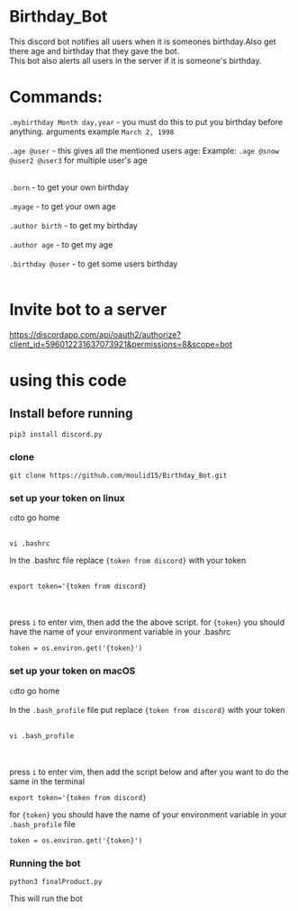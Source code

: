 # Birthday_Bot
This discord bot notifies all users when it is someones birthday.Also get there age and birthday that they gave the bot. <br /> This bot also alerts all users in the server if it is someone's birthday.

# Commands:
`.mybirthday Month day,year` - you must do this to put you birthday before anything. arguments example `March 2, 1998`<br /> <br />
`.age @user` - this gives all the mentioned users age: Example: `.age @snow @user2 @user3` for multiple user's age <br /> <br />

`.born` - to get your own birthday <br /> <br />
`.myage` - to get your own age <br /> <br />
`.author birth` - to get my birthday <br /> <br />
`.author age` - to get my age <br /> <br />
`.birthday @user` - to get some users birthday <br /> <br />

# Invite bot to a server
https://discordapp.com/api/oauth2/authorize?client_id=596012231637073921&permissions=8&scope=bot

# using this code

## Install before running

```
pip3 install discord.py
```

### clone <br />
```
git clone https://github.com/moulid15/Birthday_Bot.git
``` 

### set up your token on linux  <br />
`` cd ``to go home <br /> <br />
```
vi .bashrc
```

In the .bashrc file replace `{token from discord}` with your token <br /> <br />

```
export token='{token from discord}
```
<br /> <br />
press `i` to enter vim, then add the the above script.
for ``{token}`` you should have the name of your environment variable in your .bashrc
```
token = os.environ.get('{token}')
```


### set up your token on macOS  <br />
`` cd ``to go home <br /> <br />
In the ``.bash_profile`` file put replace `{token from discord}` with your token <br /> <br />
```
vi .bash_profile
```
<br /> <br />
press `i` to enter vim, then add the script below and after you want to do the same in the terminal
```
export token='{token from discord}
```
for ``{token}`` you should have the name of your environment variable in your ``.bash_profile`` file
```
token = os.environ.get('{token}')
```
### Running the bot

```
python3 finalProduct.py
```
This will run the bot

